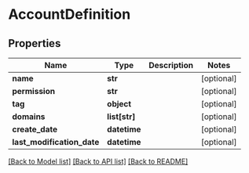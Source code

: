 # AccountDefinition

## Properties
Name | Type | Description | Notes
------------ | ------------- | ------------- | -------------
**name** | **str** |  | [optional] 
**permission** | **str** |  | [optional] 
**tag** | **object** |  | [optional] 
**domains** | **list[str]** |  | [optional] 
**create_date** | **datetime** |  | [optional] 
**last_modification_date** | **datetime** |  | [optional] 

[[Back to Model list]](../README.md#documentation-for-models) [[Back to API list]](../README.md#documentation-for-api-endpoints) [[Back to README]](../README.md)


